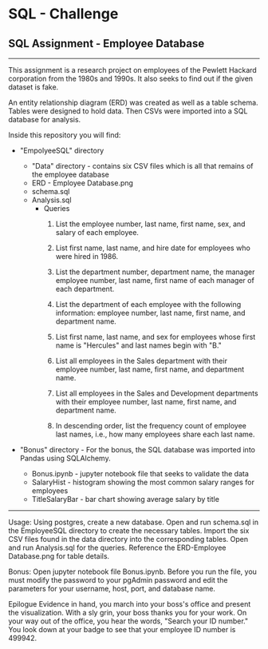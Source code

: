 # SQL - Challenge
## SQL Assignment - Employee Database
***

This assignment is a research project on employees of the Pewlett Hackard corporation from the 1980s and 1990s.  It also seeks to find out if the given dataset is fake.

An entity relationship diagram (ERD) was created as well as a table schema.  Tables were designed to hold data.  Then CSVs were imported into a SQL database for analysis.  


Inside this repository you will find:
* "EmpolyeeSQL" directory
    * "Data" directory - contains six CSV files which is all that remains of the employee database
    * ERD - Employee Database.png
    * schema.sql
    * Analysis.sql
        * Queries    
            1.  List the employee number, last name, first name, sex, and salary of each employee.

            2.  List first name, last name, and hire date for employees who were hired in 1986.

            3.  List the department number, department name, the manager employee number, last name, first name of each manager of each department.

            4.  List the department of each employee with the following information: employee number, last name, first name, and department name.

            4.  List first name, last name, and sex for employees whose first name is "Hercules" and last names begin with "B."

            5.  List all employees in the Sales department with their employee number, last name, first name, and department name.

            6.  List all employees in the Sales and Development departments with their employee number, last name, first name, and department name.

            7.  In descending order, list the frequency count of employee last names, i.e., how many employees share each last name.


* "Bonus" directory - For the bonus, the SQL database was imported into Pandas using SQLAlchemy.
    * Bonus.ipynb - jupyter notebook file that seeks to validate the data
    * SalaryHist - histogram showing the most common salary ranges for employees
    * TitleSalaryBar - bar chart showing average salary by title

***
Usage:
Using postgres, create a new database.  Open and run schema.sql in the EmployeeSQL directory to create the necessary tables. Import the six CSV files found in the data directory into the corresponding tables.  Open and run Analysis.sql for the queries.  Reference the ERD-Employee Database.png for table details.

Bonus: Open jupyter notebook file Bonus.ipynb.  Before you run the file, you must modify the password to your pgAdmin password and edit the parameters for your username, host, port, and database name.

Epilogue
Evidence in hand, you march into your boss's office and present the visualization. With a sly grin, your boss thanks you for your work. On your way out of the office, you hear the words, "Search your ID number." You look down at your badge to see that your employee ID number is 499942.